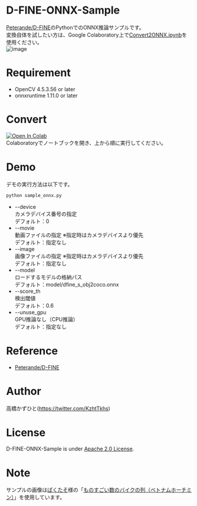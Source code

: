# D-FINE-ONNX-Sample
[Peterande/D-FINE](https://github.com/Peterande/D-FINE)のPythonでのONNX推論サンプルです。<br>
変換自体を試したい方は、Google Colaboratory上で[Convert2ONNX.ipynb](Convert2ONNX.ipynb)を使用ください。<br>
![image](https://github.com/user-attachments/assets/51abb029-3223-4629-b2ed-0d9412762d55)

# Requirement 
* OpenCV 4.5.3.56 or later
* onnxruntime 1.11.0 or later

# Convert
[![Open In Colab](https://colab.research.google.com/assets/colab-badge.svg)](https://colab.research.google.com/github/Kazuhito00/D-FINE-ONNX-Sample/blob/main/Convert2ONNX.ipynb)<br>
Colaboratoryでノートブックを開き、上から順に実行してください。<br>

# Demo
デモの実行方法は以下です。
```bash
python sample_onnx.py
```
* --device<br>
カメラデバイス番号の指定<br>
デフォルト：0
* --movie<br>
動画ファイルの指定 ※指定時はカメラデバイスより優先<br>
デフォルト：指定なし
* --image<br>
画像ファイルの指定 ※指定時はカメラデバイスより優先<br>
デフォルト：指定なし
* --model<br>
ロードするモデルの格納パス<br>
デフォルト：model/dfine_s_obj2coco.onnx
* --score_th<br>
検出閾値<br>
デフォルト：0.6
* --unuse_gpu<br>
GPU推論なし（CPU推論）<br>
デフォルト：指定なし

# Reference
* [Peterande/D-FINE](https://github.com/Peterande/D-FINE)

# Author
高橋かずひと(https://twitter.com/KzhtTkhs)
 
# License 
D-FINE-ONNX-Sample is under [Apache 2.0 License](LICENSE).

# Note
サンプルの画像は[ぱくたそ](https://www.pakutaso.com/)様の「[ものすごい数のバイクの列（ベトナムホーチミン）](https://www.pakutaso.com/20170628178post-12228.html)」を使用しています。
